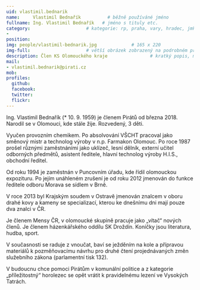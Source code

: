 ```yaml
---
uid: vlastimil.bednarik
name:     Vlastimil Bednařík          # běžně používáné jméno
fullname: Ing. Vlastimil Bednařík   # jméno s tituly etc.
category:                     # kategorie: rp, praha, vary, hradec, jmk, senat
- 
position:
img: people/vlastimil-bednarik.jpg             # 165 x 220
img-full:                     # větší obrázek zobrazený na podrobném profilu
description: Člen KS Olomouckého kraje                # kratký popis, max 160 znaků
mail:
- vlastimil.bednarik@pirati.cz
mob:         
profiles:
  github:
  facebook:       
  twitter:        
  flickr:       
---
```

Ing. Vlastimil Bednařík (* 10. 9. 1959) je členem Pirátů od března 2018. Narodil se v Olomouci, kde stále žije. Rozvedený, 3 děti.

Vyučen provozním chemikem. Po absolvování VŠCHT pracoval jako směnový mistr a technolog výroby v n.p. Farmakon Olomouc. Po roce 1987 prošel různými zaměstnáními jako uklízeč, lesní dělník, externí učitel odborných předmětů, asistent ředitele, hlavní technolog výroby H.I.S., obchodní ředitel.

Od roku 1994 je zaměstnán v Puncovním úřadu, kde řídil olomouckou expozituru. Po jejím unáhleném zrušení je od roku 2012 jmenován do funkce ředitele odboru Morava se sídlem v Brně.

V roce 2013 byl Krajským soudem v Ostravě jmenován znalcem v oboru drahé kovy a kameny se specializací, kterou ke dnešnímu dni mají pouze dva znalci v ČR.

Je členem Mensy ČR, v olomoucké skupině pracuje jako „vítač“ nových členů. Je členem házenkářského oddílu SK Droždín. Koníčky jsou literatura, hudba, sport.

V současnosti se raduje z vnoučat, baví se ježděním na kole a přípravou materiálů k pozměňovacímu návrhu pro druhé čtení projednávaných změn služebního zákona (parlamentní tisk 132).

V budoucnu chce pomoci Pirátům v komunální politice a z kategorie „příležitostný“ horolezec se opět vrátit k pravidelnému lezení ve Vysokých Tatrách.
